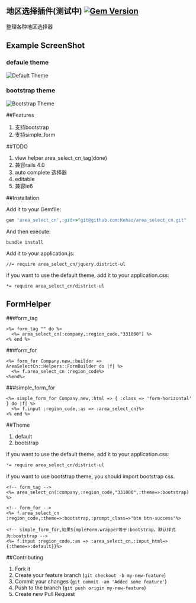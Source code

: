 ## 地区选择插件(测试中) [![Gem Version](https://badge.fury.io/rb/area_cn.png)](http://badge.fury.io/rb/area_cn)
  整理各种地区选择器

## Example ScreenShot
### defaule theme
![Default Theme](https://raw.github.com/Kehao/area_select_cn/master/vendor/assets/images/area_select_cn/default-theme.png)

### bootstrap theme
![Bootstrap Theme](https://raw.github.com/Kehao/area_select_cn/master/vendor/assets/images/area_select_cn/bootstrap-theme.png)

##Features
  1. 支持bootstrap  
  2. 支持simple_form

##TODO
  1. view helper area_select_cn_tag(done)
  2. 兼容rails 4.0
  3. auto complete 选择器
  4. editable
  5. 兼容ie6 

##Installation

Add it to your Gemfile:
```ruby
gem 'area_select_cn',:git=>"git@github.com:Kehao/area_select_cn.git"
```

And then execute:
```console
bundle install
```

Add it to your application.js:

```console
//= require area_select_cn/jquery.district-ul
```

if you want to use the default theme, add it to your application.css:
```console
*= require area_select_cn/district-ul
```

## FormHelper
###form_tag
```erb
<%= form_tag "" do %>
  <%= area_select_cn(:company,:region_code,"331000") %>
<% end %>
```

###form_for
```erb
<%= form_for Company.new,:builder => AreaSelectCn::Helpers::FormBuilder do |f| %>
  <%= f.area_select_cn :region_code%>
<%end%>
```

###simple_form_for
```erb
<%= simple_form_for Company.new,:html => { :class => 'form-horizontal' } do |f| %>
  <%= f.input :region_code,:as => :area_select_cn}%>
<% end %>
```

##Theme
  1. default
  2. bootstrap

if you want to use the default theme, add it to your application.css:
```css
*= require area_select_cn/district-ul
```
if you want to use bootstrap theme, you should import bootstrap css.

```erb
<!-- form_tag -->
<%= area_select_cn(:company,:region_code,"331000",:theme=>:bootstrap) %>

<!-- form_for -->
<%= f.area_select_cn :region_code,:theme=>:bootstrap,:prompt_class=>"btn btn-success"%>

<!-- simple_form_for,如果SimpleForm.wrapper等于:bootstrap，默认样式为:bootstrap -->
<%= f.input :region_code,:as => :area_select_cn,:input_html=>{:theme=>:default}}%>
```

##Contributing

1. Fork it
2. Create your feature branch (`git checkout -b my-new-feature`)
3. Commit your changes (`git commit -am 'Added some feature'`)
4. Push to the branch (`git push origin my-new-feature`)
5. Create new Pull Request

